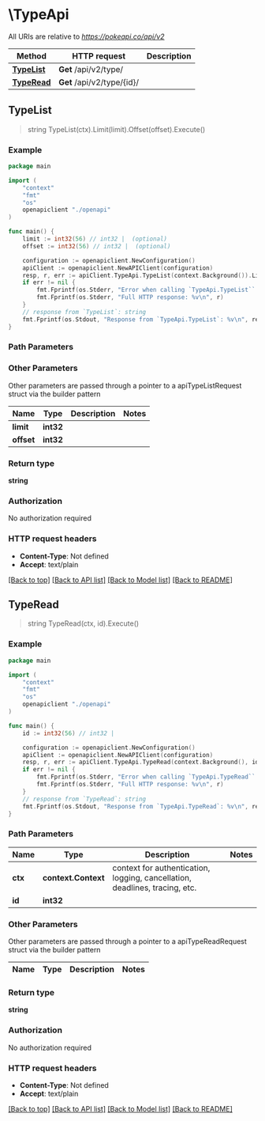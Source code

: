 # \TypeApi

All URIs are relative to *https://pokeapi.co/api/v2*

Method | HTTP request | Description
------------- | ------------- | -------------
[**TypeList**](TypeApi.md#TypeList) | **Get** /api/v2/type/ | 
[**TypeRead**](TypeApi.md#TypeRead) | **Get** /api/v2/type/{id}/ | 



## TypeList

> string TypeList(ctx).Limit(limit).Offset(offset).Execute()



### Example

```go
package main

import (
    "context"
    "fmt"
    "os"
    openapiclient "./openapi"
)

func main() {
    limit := int32(56) // int32 |  (optional)
    offset := int32(56) // int32 |  (optional)

    configuration := openapiclient.NewConfiguration()
    apiClient := openapiclient.NewAPIClient(configuration)
    resp, r, err := apiClient.TypeApi.TypeList(context.Background()).Limit(limit).Offset(offset).Execute()
    if err != nil {
        fmt.Fprintf(os.Stderr, "Error when calling `TypeApi.TypeList``: %v\n", err)
        fmt.Fprintf(os.Stderr, "Full HTTP response: %v\n", r)
    }
    // response from `TypeList`: string
    fmt.Fprintf(os.Stdout, "Response from `TypeApi.TypeList`: %v\n", resp)
}
```

### Path Parameters



### Other Parameters

Other parameters are passed through a pointer to a apiTypeListRequest struct via the builder pattern


Name | Type | Description  | Notes
------------- | ------------- | ------------- | -------------
 **limit** | **int32** |  | 
 **offset** | **int32** |  | 

### Return type

**string**

### Authorization

No authorization required

### HTTP request headers

- **Content-Type**: Not defined
- **Accept**: text/plain

[[Back to top]](#) [[Back to API list]](../README.md#documentation-for-api-endpoints)
[[Back to Model list]](../README.md#documentation-for-models)
[[Back to README]](../README.md)


## TypeRead

> string TypeRead(ctx, id).Execute()



### Example

```go
package main

import (
    "context"
    "fmt"
    "os"
    openapiclient "./openapi"
)

func main() {
    id := int32(56) // int32 | 

    configuration := openapiclient.NewConfiguration()
    apiClient := openapiclient.NewAPIClient(configuration)
    resp, r, err := apiClient.TypeApi.TypeRead(context.Background(), id).Execute()
    if err != nil {
        fmt.Fprintf(os.Stderr, "Error when calling `TypeApi.TypeRead``: %v\n", err)
        fmt.Fprintf(os.Stderr, "Full HTTP response: %v\n", r)
    }
    // response from `TypeRead`: string
    fmt.Fprintf(os.Stdout, "Response from `TypeApi.TypeRead`: %v\n", resp)
}
```

### Path Parameters


Name | Type | Description  | Notes
------------- | ------------- | ------------- | -------------
**ctx** | **context.Context** | context for authentication, logging, cancellation, deadlines, tracing, etc.
**id** | **int32** |  | 

### Other Parameters

Other parameters are passed through a pointer to a apiTypeReadRequest struct via the builder pattern


Name | Type | Description  | Notes
------------- | ------------- | ------------- | -------------


### Return type

**string**

### Authorization

No authorization required

### HTTP request headers

- **Content-Type**: Not defined
- **Accept**: text/plain

[[Back to top]](#) [[Back to API list]](../README.md#documentation-for-api-endpoints)
[[Back to Model list]](../README.md#documentation-for-models)
[[Back to README]](../README.md)

